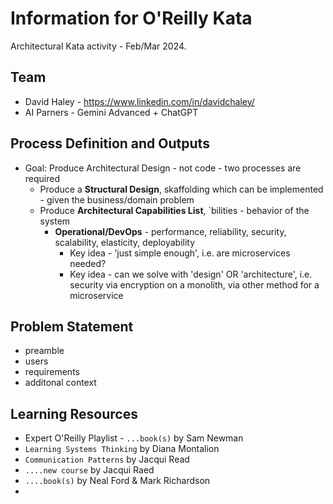 # Information for O'Reilly Kata

Architectural Kata activity - Feb/Mar 2024.

## Team

- David Haley - https://www.linkedin.com/in/davidchaley/
- AI Parners - Gemini Advanced + ChatGPT

## Process Definition and Outputs
- Goal: Produce Architectural Design - not code - two processes are required
  - Produce a **Structural Design**, skaffolding which can be implemented - given the business/domain problem
  - Produce **Architectural Capabilities List**, `bilities - behavior of the system
    - **Operational/DevOps** - performance, reliability, security, scalability, elasticity, deployability
      - Key idea - 'just simple enough', i.e. are microservices needed?
      - Key idea - can we solve with 'design' OR 'architecture', i.e. security via encryption on a monolith, via other method for a microservice

## Problem Statement
- preamble
- users
- requirements
- additonal context


## Learning Resources
- Expert O'Reilly Playlist - `...book(s)` by Sam Newman
- `Learning Systems Thinking` by Diana Montalion
- `Communication Patterns` by Jacqui Read
- `....new course` by Jacqui Raed
- `....book(s)` by Neal Ford & Mark Richardson
- 
